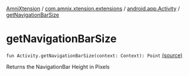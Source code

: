 [AmniXtension](../../index.md) / [com.amnix.xtension.extensions](../index.md) / [android.app.Activity](index.md) / [getNavigationBarSize](./get-navigation-bar-size.md)

# getNavigationBarSize

`fun Activity.getNavigationBarSize(context: Context): Point` [(source)](https://github.com/AmniX/AmniXTension/tree/master/AmniXtension/src/main/java/com/amnix/xtension/extensions/ActivityExtensions.kt#L63)

Returns the NavigationBar Height in Pixels

